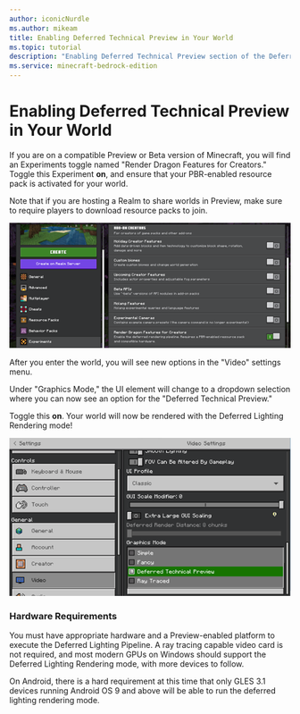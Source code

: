 ```yaml
---
author: iconicNurdle
ms.author: mikeam
title: Enabling Deferred Technical Preview in Your World
ms.topic: tutorial
description: "Enabling Deferred Technical Preview section of the Deferred Lighting in Minecraft: Bedrock Edition."
ms.service: minecraft-bedrock-edition
---
```


# Enabling Deferred Technical Preview in Your World

If you are on a compatible Preview or Beta version of Minecraft, you will find an Experiments toggle named "Render Dragon Features for Creators."
Toggle this Experiment **on**, and ensure that your PBR-enabled resource pack is activated for your world.

Note that if you are hosting a Realm to share worlds in Preview, make sure to require players to download resource packs to join.

![Image of the Settings screen, Experiments tab, Render Dragon Features for Creators toggle is on](Media/experiments_renderDragon_ON.png)

After you enter the world, you will see new options in the "Video" settings menu.

Under "Graphics Mode," the UI element will change to a dropdown selection where you can now see an option for the "Deferred Technical Preview." 

Toggle this **on**. Your world will now be rendered with the Deferred Lighting Rendering mode!

![Image showing Video settings, Graphics mode, Deferred technical preview checkbox](Media/settings_video_graphicsMode_deferredTechnicalPreview.png)

### Hardware Requirements

You must have appropriate hardware and a Preview-enabled platform to execute the Deferred Lighting Pipeline. A ray tracing capable video card is not required, and most modern GPUs on Windows should support the Deferred Lighting Rendering mode, with more devices to follow.

On Android, there is a hard requirement at this time that only GLES 3.1 devices running Android OS 9 and above will be able to run the deferred lighting rendering mode.
